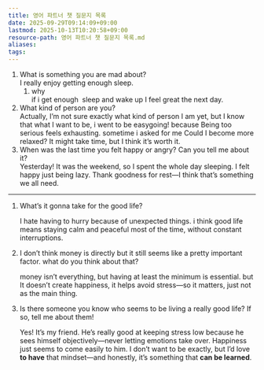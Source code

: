```yaml
---
title: 영어 파트너 챗 질문지 목록
date: 2025-09-29T09:14:09+09:00
lastmod: 2025-10-13T10:20:58+09:00
resource-path: 영어 파트너 챗 질문지 목록.md
aliases: 
tags: 
---
```

1. What is something you are mad about?  
   I really enjoy getting enough sleep.
	1. why  
	   if i get enough  sleep and wake up I feel great the next day.
2. What kind of person are you?  
   Actually, I’m not sure exactly what kind of person I am yet, but I know that what I want to be, i went to be easygoing! because Being too serious feels exhausting. sometime i asked for me Could I become more relaxed? It might take time, but I think it’s worth it.
3. When was the last time you felt happy or angry? Can you tell me about it?  
   Yesterday! It was the weekend, so I spent the whole day sleeping. I felt happy just being lazy. Thank goodness for rest—I think that’s something we all need.





---



1. What’s it gonna take for the good life?
   
   
   I hate having to hurry because of unexpected things. i think good life means staying calm and peaceful most of the time, without constant interruptions.
   
   
1. I don’t think money is directly but it still seems like a pretty important factor. what do you think about that?
   
   money isn’t everything, but having at least the minimum is essential. but It doesn’t create happiness, it helps avoid stress—so it matters, just not as the main thing.
   
   
1. Is there someone you know who seems to be living a really good life? If so, tell me about them!
   
   Yes! It’s my friend. He’s really good at keeping stress low because he sees himself objectively—never letting emotions take over. Happiness just seems to come easily to him.
   I don’t want to be exactly, but I’d love **to have** that mindset—and honestly, it’s something that **can be learned**.
